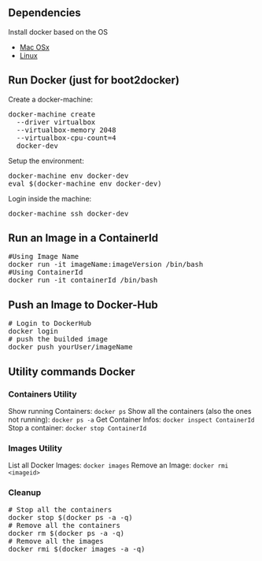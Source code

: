 ## Dependencies
Install docker based on the OS
*   [Mac OSx](https://docs.docker.com/docker-for-mac/)
*   [Linux](https://docs.docker.com/engine/installation/linux/)

## Run Docker (just for __boot2docker__)

Create a docker-machine:
<pre>docker-machine create
  --driver virtualbox
  --virtualbox-memory 2048
  --virtualbox-cpu-count=4
  docker-dev
</pre>

Setup the environment:
<pre>docker-machine env docker-dev
eval $(docker-machine env docker-dev)
</pre>

Login inside the machine:
<pre>docker-machine ssh docker-dev
</pre>

## Run an Image in a ContainerId
<pre>#Using Image Name
docker run -it imageName:imageVersion /bin/bash
#Using ContainerId
docker run -it containerId /bin/bash
</pre>

## Push an Image to Docker-Hub
<pre># Login to DockerHub
docker login
# push the builded image
docker push yourUser/imageName
</pre>

## Utility commands Docker

### Containers Utility
Show running Containers: `docker ps`
Show all the containers (also the ones not running): `docker ps -a`
Get Container Infos: `docker inspect ContainerId`
Stop a container: `docker stop ContainerId`

### Images Utility
List all Docker Images: `docker images`
Remove an Image: `docker rmi <imageid>`

### Cleanup
<pre># Stop all the containers
docker stop $(docker ps -a -q)
# Remove all the containers
docker rm $(docker ps -a -q)
# Remove all the images
docker rmi $(docker images -a -q)
</pre>
